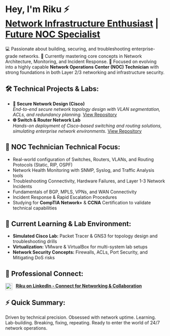 <h1>Hey, I'm Riku ⚡<br/>
<a href="https://github.com/CyberSickoexe">Network Infrastructure Enthusiast</a> | 
<a href="https://www.linkedin.com/in/riku-32ab26265/">Future NOC Specialist</a>
</h1>

<p>
💻 Passionate about building, securing, and troubleshooting enterprise-grade networks.  
🔧 Currently mastering core concepts in Network Architecture, Monitoring, and Incident Response.  
🚀 Focused on evolving into a highly capable <b>Network Operations Center (NOC) Technician</b> with strong foundations in both Layer 2/3 networking and infrastructure security.
</p>

<h2>🛠️ Technical Projects & Labs:</h2>

<ul>
<li>
<b>🔐 Secure Network Design (Cisco)</b>  
<br/><i>End-to-end secure network topology design with VLAN segmentation, ACLs, and redundancy planning.</i>  
<a href="https://github.com/CyberSickoexe/secure-network-design-cisco">View Repository</a>  
</li>

<li>
<b>🌐 Switch & Router Network Lab</b>  
<br/><i>Hands-on deployment of Cisco-based switching and routing solutions, simulating enterprise network environments.</i>  
<a href="https://github.com/CyberSickoexe/switch-router-network">View Repository</a>  
</li>
</ul>

<h2>📡 NOC Technician Technical Focus:</h2>

<ul>
<li>Real-world configuration of Switches, Routers, VLANs, and Routing Protocols (Static, RIP, OSPF)</li>
<li>Network Health Monitoring with SNMP, Syslog, and Traffic Analysis tools</li>
<li>Troubleshooting Connectivity, Hardware Failures, and Layer 1-3 Network Incidents</li>
<li>Fundamentals of BGP, MPLS, VPNs, and WAN Connectivity</li>
<li>Incident Response & Rapid Escalation Procedures</li>
<li>Studying for <b>CompTIA Network+</b> & <b>CCNA</b> Certification to validate technical capabilities</li>
</ul>

<h2>🧠 Current Learning & Lab Environment:</h2>

<ul>
<li><b>Simulated Cisco Lab:</b> Packet Tracer & GNS3 for topology design and troubleshooting drills</li>
<li><b>Virtualization:</b> VMware & VirtualBox for multi-system lab setups</li>
<li><b>Network Security Concepts:</b> Firewalls, ACLs, Port Security, and Mitigating DoS risks</li>
</ul>

<h2>🤝 Professional Connect:</h2>

<p>
<a href="https://www.linkedin.com/in/riku-32ab26265/" target="_blank">
<img align="left" alt="Riku | LinkedIn" width="22px" src="https://cdn.jsdelivr.net/npm/simple-icons@v3/icons/linkedin.svg" />
</a> &nbsp; <b><a href="https://www.linkedin.com/in/riku-32ab26265/">Riku on LinkedIn - Connect for Networking & Collaboration</a></b>
</p>

<h2>⚡ Quick Summary:</h2>

<p>
Driven by technical precision. Obsessed with network uptime.  
Learning. Lab-building. Breaking, fixing, repeating.  
Ready to enter the world of 24/7 network operations.
</p>
